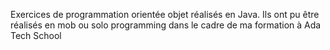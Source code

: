 Exercices de programmation orientée objet réalisés en Java. 
Ils ont pu être réalisés en mob ou solo programming dans le cadre de ma formation à Ada Tech School
